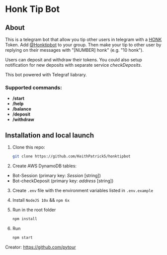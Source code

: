 # Honk Tip Bot

## About

This is a telegram bot that allow you tip other users in telegram with a [HONK](https://honkhonk.io) Token. 
Add [@Honktipbot](https://t.me/honktipbot) to your group.
Then make your tip to other user by replying on their messages with "[NUMBER] honk" (e.g. "10 honk").

Users can deposit and withdraw their tokens.
You could also setup notification for new deposits with separate service *checkDeposits*.

This bot powered with Telegraf liabrary.

### Supported commands:

- **/start**
- **/help**
- **/balance**
- **/deposit**
- **/withdraw**

## Installation and local launch

1. Clone this repo:
    ```bash
    git clone https://github.com/KeithPatrick5/honktipbot
    ```

2. Create AWS DynamoDB tables: 
- Bot-Session (primary key: *Session* [string])
- Bot-checkDeposit (primary key: *address* [string])

3. Create `.env` file with the environment variables listed in `.env.example`

4. Install `NodeJS 10x` && `npm 6x`

5. Run in the root folder 
    ```bash
    npm install
    ```

6. Run
    ```bash
    npm start
    ```


Creator: https://github.com/pytour
